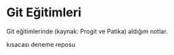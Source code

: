 # Git Eğitimleri

Git eğitimlerinde (kaynak:  Progit ve Patika) aldığım notlar.

  kısacası deneme reposu



